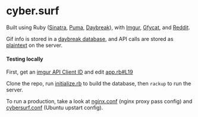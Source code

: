 # cyber.surf

Built using Ruby ([Sinatra](https://github.com/sinatra/sinatra), [Puma](https://github.com/puma/puma), [Daybreak](https://github.com/propublica/daybreak)), with [Imgur](https://api.imgur.com/), [Gfycat](https://gfycat.com/api), and [Reddit](https://www.reddit.com/dev/api).

Gif info is stored in a [daybreak database](app.rb#L53-L57), and API calls are stored as [plaintext](app.rb#L27-L51) on the server.

#### Testing locally

First, get an [imgur API Client ID](https://api.imgur.com/oauth2/addclient) and edit [app.rb#L19](app.rb#L19)

Clone the repo, run [initialize.rb](initialize.rb) to build the database, then `rackup` to run the server. 

To run a production, take a look at [nginx.conf](nginx.conf) (nginx proxy pass config) and [cybersurf.conf](cybersurf.conf) (Ubuntu upstart config).